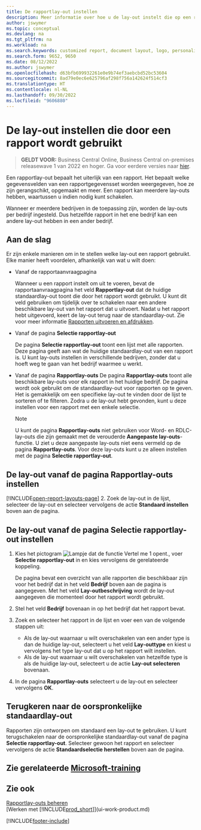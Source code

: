 ```yaml
---
title: De rapportlay-out instellen
description: Meer informatie over hoe u de lay-out instelt die op een rapport wordt gebruikt bij het bekijken en afdrukken van een rapport.
author: jswymer
ms.topic: conceptual
ms.devlang: na
ms.tgt_pltfrm: na
ms.workload: na
ms.search.keywords: customized report, document layout, logo, personalize
ms.search.form: 9652, 9650
ms.date: 08/12/2022
ms.author: jswymer
ms.openlocfilehash: d63bfb699932261e0e9b74ef3aebcbd52bc53604
ms.sourcegitcommit: 8ad79e0ec6e625796af298f756a142624f514cf3
ms.translationtype: HT
ms.contentlocale: nl-NL
ms.lasthandoff: 09/30/2022
ms.locfileid: "9606880"
---
```

# <a name="setting-the-layout-used-by-a-report"></a>De lay-out instellen die door een rapport wordt gebruikt

> **GELDT VOOR:** Business Central Online, Business Central on-premises releasewave 1 van 2022 en hoger. Ga voor eerdere versies naar [hier](ui-how-change-layout-currently-used-report.md).

Een rapportlay-out bepaalt het uiterlijk van een rapport. Het bepaalt welke gegevensvelden van een rapportgegevensset worden weergegeven, hoe ze zijn gerangschikt, opgemaakt en meer. Een rapport kan meerdere lay-outs hebben, waartussen u indien nodig kunt schakelen.

Wanneer er meerdere bedrijven in de toepassing zijn, worden de lay-outs per bedrijf ingesteld. Dus hetzelfde rapport in het ene bedrijf kan een andere lay-out hebben in een ander bedrijf.

## <a name="get-started"></a>Aan de slag

Er zijn enkele manieren om in te stellen welke lay-out een rapport gebruikt. Elke manier heeft voordelen, afhankelijk van wat u wilt doen: 

- Vanaf de rapportaanvraagpagina

  Wanneer u een rapport instelt om uit te voeren, bevat de rapportaanvraagpagina het veld **Rapportlay-out** dat de huidige standaardlay-out toont die door het rapport wordt gebruikt. U kunt dit veld gebruiken om tijdelijk over te schakelen naar een andere beschikbare lay-out van het rapport dat u uitvoert. Nadat u het rapport hebt uitgevoerd, keert de lay-out terug naar de standaardlay-out. Zie voor meer informatie [Rapporten uitvoeren en afdrukken](ui-work-report.md#switching-the-report-layout).

- Vanaf de pagina **Selectie rapportlay-out**

  De pagina **Selectie rapportlay-out** toont een lijst met alle rapporten. Deze pagina geeft aan wat de huidige standaardlay-out van een rapport is. U kunt lay-outs instellen in verschillende bedrijven, zonder dat u hoeft weg te gaan van het bedrijf waarmee u werkt.

- Vanaf de pagina **Rapportlay-outs** De pagina **Rapportlay-outs** toont alle beschikbare lay-outs voor elk rapport in het huidige bedrijf. De pagina wordt ook gebruikt om de standaardlay-out voor rapporten op te geven. Het is gemakkelijk om een specifieke lay-out te vinden door de lijst te sorteren of te filteren. Zodra u de lay-out hebt gevonden, kunt u deze instellen voor een rapport met een enkele selectie.

  > [!NOTE]
  > U kunt de pagina **Rapportlay-outs** niet gebruiken voor Word- en RDLC-lay-outs die zijn gemaakt met de verouderde **Aangepaste lay-outs**-functie. U ziet u deze aangepaste lay-outs niet eens vermeld op de pagina **Rapportlay-outs**. Voor deze lay-outs kunt u ze alleen instellen met de pagina **Selectie rapportlay-out**.

## <a name="set-the-layout-from-the-report-layouts-page"></a>De lay-out vanaf de pagina Rapportlay-outs instellen

[!INCLUDE[open-report-layouts-page](includes/open-report-layouts-page.md)]
2. Zoek de lay-out in de lijst, selecteer de lay-out en selecteer vervolgens de actie **Standaard instellen** boven aan de pagina.

## <a name="set-the-layout-from-report-layout-selection-page"></a>De lay-out vanaf de pagina Selectie rapportlay-out instellen

1. Kies het pictogram ![Lampje dat de functie Vertel me 1 opent.](media/ui-search/search_small.png "Vertel me wat u wilt doen"), voer **Selectie rapportlay-out** in en kies vervolgens de gerelateerde koppeling.
  
   De pagina bevat een overzicht van alle rapporten die beschikbaar zijn voor het bedrijf dat in het veld **Bedrijf** boven aan de pagina is aangegeven. Met het veld **Lay-outbeschrijving** wordt de lay-out aangegeven die momenteel door het rapport wordt gebruikt.
2. Stel het veld **Bedrijf** bovenaan in op het bedrijf dat het rapport bevat.
3. Zoek en selecteer het rapport in de lijst en voer een van de volgende stappen uit:

   - Als de lay-out waarnaar u wilt overschakelen van een ander type is dan de huidige lay-out, selecteert u het veld **Lay-outtype** en kiest u vervolgens het type lay-out dat u op het rapport wilt instellen. 
   - Als de lay-out waarnaar u wilt overschakelen van hetzelfde type is als de huidige lay-out, selecteert u de actie **Lay-out selecteren** bovenaan.

4. In de pagina **Rapportlay-outs** selecteert u de lay-out en selecteer vervolgens **OK**.

## <a name="revert-to-the-original-default-layout"></a>Terugkeren naar de oorspronkelijke standaardlay-out

Rapporten zijn ontworpen om standaard een lay-out te gebruiken. U kunt terugschakelen naar de oorspronkelijke standaardlay-out vanaf de pagina **Selectie rapportlay-out**. Selecteer gewoon het rapport en selecteer vervolgens de actie **Standaardselectie herstellen** boven aan de pagina.

## <a name="see-related-microsoft-training"></a>Zie gerelateerde [Microsoft-training](/training/modules/change-documents-dynamics-365-business-central/index)

## <a name="see-also"></a>Zie ook

[Rapportlay-outs beheren](ui-manage-report-layouts.md)  
[Werken met [!INCLUDE[prod_short](includes/prod_short.md)]](ui-work-product.md)

[!INCLUDE[footer-include](includes/footer-banner.md)]
